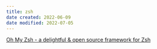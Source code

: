 ```yaml
---
title: zsh
date created: 2022-06-09
date modified: 2022-07-05
---
```


[Oh My Zsh - a delightful & open source framework for Zsh](https://ohmyz.sh/)
